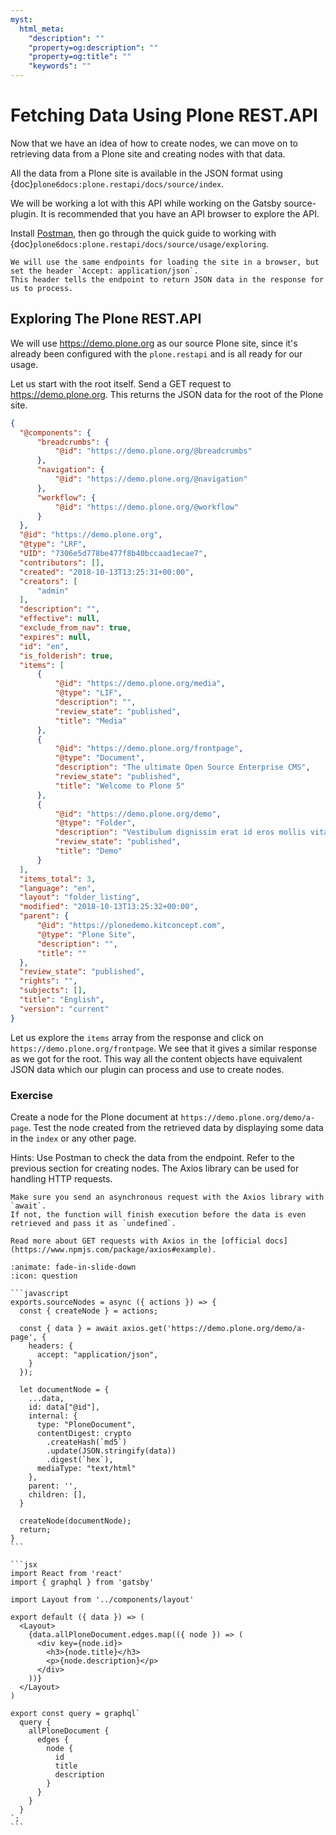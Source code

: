 ```yaml
---
myst:
  html_meta:
    "description": ""
    "property=og:description": ""
    "property=og:title": ""
    "keywords": ""
---
```


# Fetching Data Using Plone REST.API

Now that we have an idea of how to create nodes, we can move on to retrieving data from a Plone site and creating nodes with that data.

All the data from a Plone site is available in the JSON format using {doc}`plone6docs:plone.restapi/docs/source/index`.

We will be working a lot with this API while working on the Gatsby source-plugin.
It is recommended that you have an API browser to explore the API.

Install [Postman](https://www.postman.com/), then go through the quick guide to working with {doc}`plone6docs:plone.restapi/docs/source/usage/exploring`.

```{note}
We will use the same endpoints for loading the site in a browser, but set the header `Accept: application/json`.
This header tells the endpoint to return JSON data in the response for us to process.
```

## Exploring The Plone REST.API

We will use <https://demo.plone.org> as our source Plone site, since it's already been configured with the `plone.restapi` and is all ready for our usage.

Let us start with the root itself.
Send a GET request to <https://demo.plone.org>.
This returns the JSON data for the root of the Plone site.

```json
{
  "@components": {
      "breadcrumbs": {
          "@id": "https://demo.plone.org/@breadcrumbs"
      },
      "navigation": {
          "@id": "https://demo.plone.org/@navigation"
      },
      "workflow": {
          "@id": "https://demo.plone.org/@workflow"
      }
  },
  "@id": "https://demo.plone.org",
  "@type": "LRF",
  "UID": "7306e5d778be477f8b40bccaad1ecae7",
  "contributors": [],
  "created": "2018-10-13T13:25:31+00:00",
  "creators": [
      "admin"
  ],
  "description": "",
  "effective": null,
  "exclude_from_nav": true,
  "expires": null,
  "id": "en",
  "is_folderish": true,
  "items": [
      {
          "@id": "https://demo.plone.org/media",
          "@type": "LIF",
          "description": "",
          "review_state": "published",
          "title": "Media"
      },
      {
          "@id": "https://demo.plone.org/frontpage",
          "@type": "Document",
          "description": "The ultimate Open Source Enterprise CMS",
          "review_state": "published",
          "title": "Welcome to Plone 5"
      },
      {
          "@id": "https://demo.plone.org/demo",
          "@type": "Folder",
          "description": "Vestibulum dignissim erat id eros mollis vitae tempus leo ultricies. Cras dapibus suscipit consectetur. Integer tincidunt feugiat tristique. Sed et arcu risus. Nam venenatis, tortor ac tincidunt amet.",
          "review_state": "published",
          "title": "Demo"
      }
  ],
  "items_total": 3,
  "language": "en",
  "layout": "folder_listing",
  "modified": "2018-10-13T13:25:32+00:00",
  "parent": {
      "@id": "https://plonedemo.kitconcept.com",
      "@type": "Plone Site",
      "description": "",
      "title": ""
  },
  "review_state": "published",
  "rights": "",
  "subjects": [],
  "title": "English",
  "version": "current"
}
```

Let us explore the `items` array from the response and click on `https://demo.plone.org/frontpage`.
We see that it gives a similar response as we got for the root.
This way all the content objects have equivalent JSON data which our plugin can process and use to create nodes.

### Exercise

Create a node for the Plone document at `https://demo.plone.org/demo/a-page`.
Test the node created from the retrieved data by displaying some data in the `index` or any other page.

Hints: Use Postman to check the data from the endpoint.
Refer to the previous section for creating nodes.
The Axios library can be used for handling HTTP requests.

```{note}
Make sure you send an asynchronous request with the Axios library with `await`.
If not, the function will finish execution before the data is even retrieved and pass it as `undefined`.
```

```{note}
Read more about GET requests with Axios in the [official docs](https://www.npmjs.com/package/axios#example).
```

````{dropdown} Solution
:animate: fade-in-slide-down
:icon: question

```javascript
exports.sourceNodes = async ({ actions }) => {
  const { createNode } = actions;

  const { data } = await axios.get('https://demo.plone.org/demo/a-page', {
    headers: {
      accept: "application/json",
    }
  });

  let documentNode = {
    ...data,
    id: data["@id"],
    internal: {
      type: "PloneDocument",
      contentDigest: crypto
        .createHash(`md5`)
        .update(JSON.stringify(data))
        .digest(`hex`),
      mediaType: "text/html"
    },
    parent: '',
    children: [],
  }

  createNode(documentNode);
  return;
}
```

```jsx
import React from 'react'
import { graphql } from 'gatsby'

import Layout from '../components/layout'

export default ({ data }) => (
  <Layout>
    {data.allPloneDocument.edges.map(({ node }) => (
      <div key={node.id}>
        <h3>{node.title}</h3>
        <p>{node.description}</p>
      </div>
    ))}
  </Layout>
)

export const query = graphql`
  query {
    allPloneDocument {
      edges {
        node {
          id
          title
          description
        }
      }
    }
  }
`;
```
````
